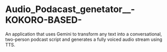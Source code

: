 # Audio_Podacast_genetator__-KOKORO-BASED-
An application that uses Gemini to transform any text into a conversational, two-person podcast script and generates a fully voiced audio stream using TTS.
